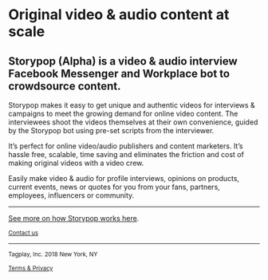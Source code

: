 # Original video & audio content at scale

## Storypop (Alpha) is a video & audio interview Facebook Messenger and Workplace bot to crowdsource content.

Storypop makes it easy to get unique and authentic videos for interviews & campaigns to meet the growing demand for online video content. The interviewees shoot the videos themselves at their own convenience, guided by the Storypop bot using pre-set scripts from the interviewer.

It’s perfect for online video/audio publishers and content marketers. It’s hassle free, scalable, time saving and eliminates the friction and cost of making original videos with a video crew.

Easily make video & audio for profile interviews, opinions on products, current events, news or quotes for you from your fans, partners, employees, influencers or community.

-----
[See more on how Storypop works here](/faq).

<small>[Contact us](mailto:storypop@storypop.co)</small>

-----
<small>Tagplay, Inc. 2018
New York, NY</small>

<small>[Terms & Privacy](https://tagplay.co/terms)</small>

